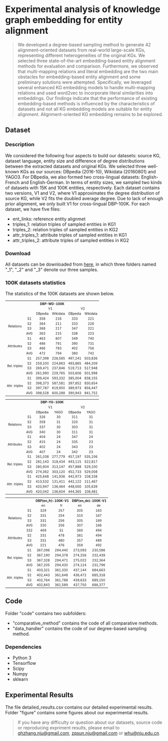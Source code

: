 # Experimental analysis of knowledge graph embedding for entity alignment
> We developed a degree-based sampling method to generate 42 alignment-oriented datasets from real-world large-scale KGs, representing different heterogeneities of the original KGs. We selected three state-of-the-art embedding-based entity alignment methods for evaluation and comparison. Furthermore, we observed that multi-mapping relations and literal embedding are the two main obstacles for embedding-based entity alignment and some preliminary solutions were attempted. Specifically, we leveraged several enhanced KG embedding models to handle multi-mapping relations and used word2vec to incorporate literal similarities into embeddings. Our findings indicate that the performance of existing embedding-based methods is influenced by the characteristics of datasets and not all KG embedding models are suitable for entity alignment. Alignment-oriented KG embedding remains to be explored.

## Dataset
### Description
We considered the following four aspects to build our datasets: source KG, dataset language, entity size and difference of degree distributions between the extracted datasets and original KGs. We selected three well-known KGs as our sources: DBpedia (2016-10), Wikidata (20160801) and YAGO3. For DBpedia, we also formed two cross-lingual datasets: English-French and English-German. In terms of entity sizes, we sampled two kinds of datasets with 15K and 100K entities, respectively. Each dataset contains two versions, V1 and V2, where V1 approximates the degree distribution of source KG, while V2 fits the doubled average degree. Due to lack of enough prior alignment, we only built V1 for cross-lingual DBP-100K. For each dataset, we have five files:
* ent_links: reference entity alignmet
* triples_1: relation triples of sampled entities in KG1
* triples_2: relation triples of sampled entities in KG2
* attr_triples_1: attribute triples of sampled entities in KG1
* attr_triples_2: attribute triples of sampled entities in KG2

### Download
All datasets can be downloaded from [here](https://www.dropbox.com/s/jmkumdyv6etx4hn/iswc2018-dataset.7z?dl=0), in which three folders named "_1", "_2" and "_3" denote our three samples.

### 100K datasets statistics
The statistics of the 100K datasets are shown below.

<table style="text-align:center;font-size:10px" align="center">
    <tr>
        <th style="text-align:center"  colspan="21">DBP-WD-100K</th>
    </tr>
    <tr>
        <td colspan="2" rowspan="2"></td>
        <td style="text-align:center" colspan="2">V1</td>
        <td style="text-align:center" colspan="2">V2</td>
    </tr>
    <tr>
        <td style="text-align:center">DBpedia</td>
        <td style="text-align:center">Wikidata</td>
        <td style="text-align:center">DBpedia</td>
        <td style="text-align:center">Wikidata</td>
    </tr>
    <tr>
	<td style="text-align:center;valign:middle" rowspan=4>Relations</td>
	<td style="text-align:center">S1</td>
	<td style="text-align:center">358</td>
	<td style="text-align:center">216</td>
	<td style="text-align:center">333</td>
	<td style="text-align:center">221</td></tr>
<tr>
	<td style="text-align:center">S2</td>
	<td style="text-align:center">364</td>
	<td style="text-align:center">211</td>
	<td style="text-align:center">333</td>
	<td style="text-align:center">226</td></tr>
<tr>
	<td style="text-align:center">S3</td>
	<td style="text-align:center">368</td>
	<td style="text-align:center">217</td>
	<td style="text-align:center">347</td>
	<td style="text-align:center">221</td></tr>
<tr>
	<td style="text-align:center">AVG</td>
	<td style="text-align:center">363</td>
	<td style="text-align:center">215</td>
	<td style="text-align:center">338</td>
	<td style="text-align:center">223</td></tr>
<tr>
	<td style="text-align:center;valign:middle" rowspan=4>Attributes</td>
	<td style="text-align:center">S1</td>
	<td style="text-align:center">463</td>
	<td style="text-align:center">807</td>
	<td style="text-align:center">349</td>
	<td style="text-align:center">740</td></tr>
<tr>
	<td style="text-align:center">S2</td>
	<td style="text-align:center">486</td>
	<td style="text-align:center">791</td>
	<td style="text-align:center">390</td>
	<td style="text-align:center">731</td></tr>
<tr>
	<td style="text-align:center">S3</td>
	<td style="text-align:center">466</td>
	<td style="text-align:center">783</td>
	<td style="text-align:center">402</td>
	<td style="text-align:center">756</td></tr>
<tr>
	<td style="text-align:center">AVG</td>
	<td style="text-align:center">472</td>
	<td style="text-align:center">794</td>
	<td style="text-align:center">380</td>
	<td style="text-align:center">742</td></tr>
<tr>
	<td style="text-align:center;valign:middle" rowspan=4>Rel. triples</td>
	<td style="text-align:center">S1</td>
	<td style="text-align:center">257,398</td>
	<td style="text-align:center">226,585</td>
	<td style="text-align:center">497,241</td>
	<td style="text-align:center">503,836</td></tr>
<tr>
	<td style="text-align:center">S2</td>
	<td style="text-align:center">259,100</td>
	<td style="text-align:center">224,863</td>
	<td style="text-align:center">493,865</td>
	<td style="text-align:center">484,209</td></tr>
<tr>
	<td style="text-align:center">S3</td>
	<td style="text-align:center">269,471</td>
	<td style="text-align:center">237,846</td>
	<td style="text-align:center">519,713</td>
	<td style="text-align:center">517,948</td></tr>
<tr>
	<td style="text-align:center">AVG</td>
	<td style="text-align:center">261,990</td>
	<td style="text-align:center">229,765</td>
	<td style="text-align:center">503,606</td>
	<td style="text-align:center">501,998</td></tr>
<tr>
	<td style="text-align:center;valign:middle" rowspan=4>Attr. triples</td>
	<td style="text-align:center">S1</td>
	<td style="text-align:center">399,424</td>
	<td style="text-align:center">593,332</td>
	<td style="text-align:center">385,004</td>
	<td style="text-align:center">838,155</td></tr>
<tr>
	<td style="text-align:center">S2</td>
	<td style="text-align:center">398,373</td>
	<td style="text-align:center">587,581</td>
	<td style="text-align:center">397,852</td>
	<td style="text-align:center">830,654</td></tr>
<tr>
	<td style="text-align:center">S3</td>
	<td style="text-align:center">397,787</td>
	<td style="text-align:center">619,950</td>
	<td style="text-align:center">389,973</td>
	<td style="text-align:center">856,447</td></tr>
<tr>
	<td style="text-align:center">AVG</td>
	<td style="text-align:center">398,528</td>
	<td style="text-align:center">600,288</td>
	<td style="text-align:center">390,943</td>
	<td style="text-align:center">841,752</td></tr>
</table>

<table style="text-align:center;font-size:10px" align="center">
    <tr>
        <th style="text-align:center"  colspan="21">DBP-YG-100K</th>
    </tr>
    <tr>
        <td colspan="2" rowspan="2"></td>
        <td style="text-align:center" colspan="2">V1</td>
        <td style="text-align:center" colspan="2">V2</td>
    </tr>
    <tr>
        <td style="text-align:center">DBpedia</td>
        <td style="text-align:center">YAGO</td>
        <td style="text-align:center">DBpedia</td>
        <td style="text-align:center">YAGO</td>
    </tr>
    <tr>
	<td style="text-align:center;valign:middle" rowspan=4>Relations</td>
	<td style="text-align:center">S1</td>
	<td style="text-align:center">326</td>
	<td style="text-align:center">30</td>
	<td style="text-align:center">311</td>
	<td style="text-align:center">31</td></tr>
<tr>
	<td style="text-align:center">S2</td>
	<td style="text-align:center">358</td>
	<td style="text-align:center">31</td>
	<td style="text-align:center">320</td>
	<td style="text-align:center">31</td></tr>
<tr>
	<td style="text-align:center">S3</td>
	<td style="text-align:center">337</td>
	<td style="text-align:center">30</td>
	<td style="text-align:center">303</td>
	<td style="text-align:center">31</td></tr>
<tr>
	<td style="text-align:center">AVG</td>
	<td style="text-align:center">340</td>
	<td style="text-align:center">30</td>
	<td style="text-align:center">311</td>
	<td style="text-align:center">31</td></tr>
<tr>
	<td style="text-align:center;valign:middle" rowspan=4>Attributes</td>
	<td style="text-align:center">S1</td>
	<td style="text-align:center">404</td>
	<td style="text-align:center">24</td>
	<td style="text-align:center">347</td>
	<td style="text-align:center">24</td></tr>
<tr>
	<td style="text-align:center">S2</td>
	<td style="text-align:center">415</td>
	<td style="text-align:center">24</td>
	<td style="text-align:center">335</td>
	<td style="text-align:center">23</td></tr>
<tr>
	<td style="text-align:center">S3</td>
	<td style="text-align:center">402</td>
	<td style="text-align:center">24</td>
	<td style="text-align:center">343</td>
	<td style="text-align:center">23</td></tr>
<tr>
	<td style="text-align:center">AVG</td>
	<td style="text-align:center">407</td>
	<td style="text-align:center">24</td>
	<td style="text-align:center">342</td>
	<td style="text-align:center">23</td></tr>
<tr>
	<td style="text-align:center;valign:middle" rowspan=4>Rel. triples</td>
	<td style="text-align:center">S1</td>
	<td style="text-align:center">261,038</td>
	<td style="text-align:center">277,779</td>
	<td style="text-align:center">457,197</td>
	<td style="text-align:center">535,106</td></tr>
<tr>
	<td style="text-align:center">S2</td>
	<td style="text-align:center">281,143</td>
	<td style="text-align:center">318,434</td>
	<td style="text-align:center">443,115</td>
	<td style="text-align:center">522,817</td></tr>
<tr>
	<td style="text-align:center">S3</td>
	<td style="text-align:center">280,904</td>
	<td style="text-align:center">313,147</td>
	<td style="text-align:center">457,888</td>
	<td style="text-align:center">529,100</td></tr>
<tr>
	<td style="text-align:center">AVG</td>
	<td style="text-align:center">274,362</td>
	<td style="text-align:center">303,120</td>
	<td style="text-align:center">452,733</td>
	<td style="text-align:center">529,008</td></tr>
<tr>
	<td style="text-align:center;valign:middle" rowspan=4>Attr. triples</td>
	<td style="text-align:center">S1</td>
	<td style="text-align:center">425,648</td>
	<td style="text-align:center">141,936</td>
	<td style="text-align:center">442,973</td>
	<td style="text-align:center">108,338</td></tr>
<tr>
	<td style="text-align:center">S2</td>
	<td style="text-align:center">413,532</td>
	<td style="text-align:center">131,411</td>
	<td style="text-align:center">442,122</td>
	<td style="text-align:center">111,467</td></tr>
<tr>
	<td style="text-align:center">S3</td>
	<td style="text-align:center">420,947</td>
	<td style="text-align:center">136,464</td>
	<td style="text-align:center">448,000</td>
	<td style="text-align:center">105,639</td></tr>
<tr>
	<td style="text-align:center">AVG</td>
	<td style="text-align:center">420,042</td>
	<td style="text-align:center">136,604</td>
	<td style="text-align:center">444,365</td>
	<td style="text-align:center">108,481</td></tr>
</table>

<table style="text-align:center;font-size:10px" align="center">
    <tr>
        <td colspan="2" rowspan="2"></td>
        <th style="text-align:center" colspan="2">DBP(en_fr)-100K-V1</th>
        <th style="text-align:center" colspan="2">DBP(en_de)-100K-V1</th>
    </tr>
    <tr>
        <td style="text-align:center">en</td>
        <td style="text-align:center">fr</td>
        <td style="text-align:center">en</td>
        <td style="text-align:center">de</td>
    </tr>
    <tr>
	<td style="text-align:center;valign:middle" rowspan=4>Relations</td>
	<td style="text-align:center">S1</td>
	<td style="text-align:center">329</td>
	<td style="text-align:center">257</td>
	<td style="text-align:center">305</td>
	<td style="text-align:center">163</td></tr>
<tr>
	<td style="text-align:center">S2</td>
	<td style="text-align:center">331</td>
	<td style="text-align:center">254</td>
	<td style="text-align:center">310</td>
	<td style="text-align:center">167</td></tr>
<tr>
	<td style="text-align:center">S3</td>
	<td style="text-align:center">331</td>
	<td style="text-align:center">256</td>
	<td style="text-align:center">305</td>
	<td style="text-align:center">169</td></tr>
<tr>
	<td style="text-align:center">AVG</td>
	<td style="text-align:center">330</td>
	<td style="text-align:center">256</td>
	<td style="text-align:center">307</td>
	<td style="text-align:center">166</td></tr>
<tr>
	<td style="text-align:center;valign:middle" rowspan=4>Attributes</td>
	<td style="text-align:center">332</td>
	<td style="text-align:center">469</td>
        <td style="text-align:center">S1</td>
	<td style="text-align:center">360</td>
	<td style="text-align:center">494</td>
	</tr>
<tr>
	<td style="text-align:center">S2</td>
	<td style="text-align:center">331</td>
	<td style="text-align:center">478</td>
	<td style="text-align:center">361</td>
	<td style="text-align:center">494</td>
</tr>
<tr>
	<td style="text-align:center">S3</td>
	<td style="text-align:center">331</td>
	<td style="text-align:center">480</td>
	<td style="text-align:center">357</td>
	<td style="text-align:center">489</td>
</tr>
<tr>
	<td style="text-align:center">AVG</td>
	<td style="text-align:center">221</td>
	<td style="text-align:center">476</td>
	<td style="text-align:center">359</td>
	<td style="text-align:center">492</td>
</tr>
<tr>
	<td style="text-align:center;valign:middle" rowspan=4>Rel. triples</td>
	<td style="text-align:center">S1</td>
	<td style="text-align:center">367,096</td>
	<td style="text-align:center">294,440</td>
	<td style="text-align:center">273,093</td>
	<td style="text-align:center">230,586</td></tr>
<tr>
	<td style="text-align:center">S2</td>
	<td style="text-align:center">367,190</td>
	<td style="text-align:center">294,378</td>
	<td style="text-align:center">274,256</td>
	<td style="text-align:center">232,439</td></tr>
<tr>
	<td style="text-align:center">S3</td>
	<td style="text-align:center">367,328</td>
	<td style="text-align:center">294,471</td>
	<td style="text-align:center">275,022</td>
	<td style="text-align:center">232,364</td></tr>
<tr>
	<td style="text-align:center">AVG</td>
	<td style="text-align:center">367,205</td>
	<td style="text-align:center">294,430</td>
	<td style="text-align:center">274,124</td>
	<td style="text-align:center">231,796</td></tr>
<tr>
	<td style="text-align:center;valign:middle" rowspan=4>Attr. triples</td>
	<td style="text-align:center">S1</td>
	<td style="text-align:center">403,321</td>
	<td style="text-align:center">361,330</td>
	<td style="text-align:center">437,144</td>
	<td style="text-align:center">684,663</td>
</tr>
<tr>
	<td style="text-align:center">S2</td>
	<td style="text-align:center">402,443</td>
	<td style="text-align:center">361,648</td>
	<td style="text-align:center">436,472</td>
	<td style="text-align:center">685,318</td>
</tr>
<tr>
	<td style="text-align:center">S3</td>
	<td style="text-align:center">402,764</td>
	<td style="text-align:center">361,788</td>
        <td style="text-align:center">439,633</td>
	<td style="text-align:center">689,150</td>
</tr>
<tr>
	<td style="text-align:center">AVG</td>
	<td style="text-align:center">402,843</td>
	<td style="text-align:center">361,589</td>
	<td style="text-align:center">437,750</td>
	<td style="text-align:center">686,377</td>
</tr>
</table>

## Code

Folder "code" contains two subfolders: 
* "comparative_method" contains the code of all comparative methods.
* "data_handler" contains the code of our degree-based sampling method.

### Dependencies
* Python 3
* Tensorflow
* Scipy
* Numpy
* sklearn

## Experimental Results
The file detailed_results.csv contains our detailed experimental results. 
Folder "figure" contains some figures about our experimental results.

> If you have any difficulty or question about our datasets, source code or reproducing expriment results, please email to qhzhang.nju@gmail.com, zqsun.nju@gmail.com or whu@nju.edu.cn.



